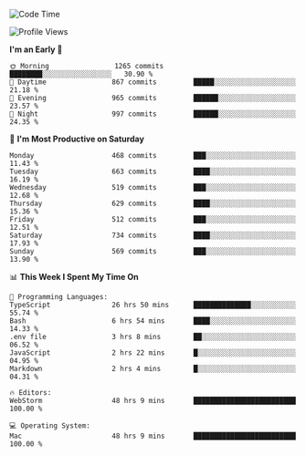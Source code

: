 <!--START_SECTION:waka-->
![Code Time](http://img.shields.io/badge/Code%20Time-2%2C896%20hrs%2012%20mins-blue)

![Profile Views](http://img.shields.io/badge/Profile%20Views-0-blue)

**I'm an Early 🐤** 

```text
🌞 Morning                1265 commits        ████████░░░░░░░░░░░░░░░░░   30.90 % 
🌆 Daytime                867 commits         █████░░░░░░░░░░░░░░░░░░░░   21.18 % 
🌃 Evening                965 commits         ██████░░░░░░░░░░░░░░░░░░░   23.57 % 
🌙 Night                  997 commits         ██████░░░░░░░░░░░░░░░░░░░   24.35 % 
```
📅 **I'm Most Productive on Saturday** 

```text
Monday                   468 commits         ███░░░░░░░░░░░░░░░░░░░░░░   11.43 % 
Tuesday                  663 commits         ████░░░░░░░░░░░░░░░░░░░░░   16.19 % 
Wednesday                519 commits         ███░░░░░░░░░░░░░░░░░░░░░░   12.68 % 
Thursday                 629 commits         ████░░░░░░░░░░░░░░░░░░░░░   15.36 % 
Friday                   512 commits         ███░░░░░░░░░░░░░░░░░░░░░░   12.51 % 
Saturday                 734 commits         ████░░░░░░░░░░░░░░░░░░░░░   17.93 % 
Sunday                   569 commits         ███░░░░░░░░░░░░░░░░░░░░░░   13.90 % 
```


📊 **This Week I Spent My Time On** 

```text
💬 Programming Languages: 
TypeScript               26 hrs 50 mins      ██████████████░░░░░░░░░░░   55.74 % 
Bash                     6 hrs 54 mins       ████░░░░░░░░░░░░░░░░░░░░░   14.33 % 
.env file                3 hrs 8 mins        ██░░░░░░░░░░░░░░░░░░░░░░░   06.52 % 
JavaScript               2 hrs 22 mins       █░░░░░░░░░░░░░░░░░░░░░░░░   04.95 % 
Markdown                 2 hrs 4 mins        █░░░░░░░░░░░░░░░░░░░░░░░░   04.31 % 

🔥 Editors: 
WebStorm                 48 hrs 9 mins       █████████████████████████   100.00 % 

💻 Operating System: 
Mac                      48 hrs 9 mins       █████████████████████████   100.00 % 
```


<!--END_SECTION:waka-->
